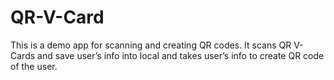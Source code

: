 # QR-V-Card

This is a demo app for scanning and creating QR codes. It scans QR V-Cards and save user’s info into local and takes user’s info to create QR code of the user.
